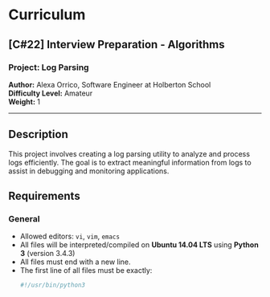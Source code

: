 # Curriculum
## [C#22] Interview Preparation - Algorithms

### Project: Log Parsing
**Author:** Alexa Orrico, Software Engineer at Holberton School  
**Difficulty Level:** Amateur  
**Weight:** 1

---

## Description
This project involves creating a log parsing utility to analyze and process logs efficiently. The goal is to extract meaningful information from logs to assist in debugging and monitoring applications.

## Requirements

### General
- Allowed editors: `vi`, `vim`, `emacs`
- All files will be interpreted/compiled on **Ubuntu 14.04 LTS** using **Python 3** (version 3.4.3)
- All files must end with a new line.
- The first line of all files must be exactly:
  ```python
  #!/usr/bin/python3
